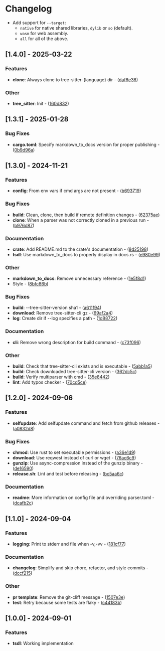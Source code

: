 # Changelog

- Add support for `--target`:
  - `native` for native shared libraries, `dylib` or `so` (default).
  - `wasm` for web assembly.
  - `all` for all of the above.

## [1.4.0] - 2025-03-22

### Features

- **clone**: Always clone to tree-sitter-{language} dir - ([daf6e36](https://github.com/stackmystack/tsdl/commit/daf6e3683117354d7dfacd7c9d4807ab33955737))

### Other

- **tree_sitter**: Init - ([160d832](https://github.com/stackmystack/tsdl/commit/160d8325cf689b7947823a7fba099b0390d0166b))

## [1.3.1] - 2025-01-28

### Bug Fixes

- **cargo.toml**: Specify markdown_to_docs version for proper publishing - ([0b9d96a](https://github.com/stackmystack/tsdl/commit/0b9d96aee3f8cf0f5051b2f84a2178b9c77c00a8))

## [1.3.0] - 2024-11-21

### Features

- **config**: From env vars if cmd args are not present - ([b693719](https://github.com/stackmystack/tsdl/commit/b6937196d4b9c5c3e61b462fdc7742b10efa98fa))

### Bug Fixes

- **build**: Clean, clone, then build if remote definition changes - ([62375ae](https://github.com/stackmystack/tsdl/commit/62375ae753b3749fd0605c45c344d115e116c6e3))
- **clone**: When a parser was not correctly cloned in a previous run - ([b976d87](https://github.com/stackmystack/tsdl/commit/b976d8762d4e540d274366ba16cf918f9b2706e3))

### Documentation

- **crate**: Add README.md to the crate's documentation - ([8d25198](https://github.com/stackmystack/tsdl/commit/8d251987413c8e8c6481831525a0d5b893021ef7))
- **tsdl**: Use markdown_to_docs to properly display in docs.rs - ([e980e99](https://github.com/stackmystack/tsdl/commit/e980e9959dfdfc2c76cb5407fe71c18e099e460a))

### Other

- **markdown_to_docs**: Remove unnecessary reference - ([1e5f8d1](https://github.com/stackmystack/tsdl/commit/1e5f8d1d64949e71f7b1c88dcdcff61f86025886))
- Style - ([8bfc86b](https://github.com/stackmystack/tsdl/commit/8bfc86bfa3d3489adb197f69d7d247af2a5aebd1))

### Bug Fixes

- **build**: --tree-sitter-version sha1 - ([a611f94](https://github.com/stackmystack/tsdl/commit/a611f94ed98bce297fd4af9fc5a2ccdb55925941))
- **download**: Remove tree-sitter-cli gz - ([69af2a4](https://github.com/stackmystack/tsdl/commit/69af2a4d5b887fef7cc075bbb3603e2536a8b71a))
- **log**: Create dir if --log specifies a path - ([1d88722](https://github.com/stackmystack/tsdl/commit/1d887223cd56a71ce5f00b798b5da3194cc192f2))

### Documentation

- **cli**: Remove wrong description for build command - ([c73f096](https://github.com/stackmystack/tsdl/commit/c73f096ca67149245d74d73e65731b9a2ae22a0a))

### Other

- **build**: Check that tree-sitter-cli exists and is executable - ([5abb1a5](https://github.com/stackmystack/tsdl/commit/5abb1a5fc941d4acd9f382481d38925e514cd66c))
- **build**: Check downloaded tree-sitter-cli version - ([362dc5c](https://github.com/stackmystack/tsdl/commit/362dc5c5d6d9620487af38ec53b3b822bfebfda7))
- **build**: Verify multiparser with cmd - ([35e8442](https://github.com/stackmystack/tsdl/commit/35e8442456c1d51af03eabb37b1dcd52e93c0023))
- **lint**: Add typos checker - ([70cd5ce](https://github.com/stackmystack/tsdl/commit/70cd5ce8597816768658e6a7ba1e2fdd8880bf07))

## [1.2.0] - 2024-09-06

### Features

- **selfupdate**: Add selfupdate command and fetch from github releases - ([a0832d8](https://github.com/stackmystack/tsdl/commit/a0832d86316e5af7c9c64230ff387e9fae01db48))

### Bug Fixes

- **chmod**: Use rust to set executable permissions - ([a36e1d9](https://github.com/stackmystack/tsdl/commit/a36e1d94b75e45887aeb87849789e7d7dec39be2))
- **download**: Use reqwest instead of curl or wget - ([76ac6c9](https://github.com/stackmystack/tsdl/commit/76ac6c9a36e2737e626e01300269c5ff43437290))
- **gunzip**: Use async-compression instead of the gunzip binary - ([de16590](https://github.com/stackmystack/tsdl/commit/de165904bea4adfd264a57aa6778c61437e9911d))
- **release.sh**: Lint and test before releasing - ([bc5aa6c](https://github.com/stackmystack/tsdl/commit/bc5aa6ccb77dea9d784bacaad8642bc04ccb4f86))

### Documentation

- **readme**: More information on config file and overriding parser.toml - ([dcafb2c](https://github.com/stackmystack/tsdl/commit/dcafb2ccc26eac7d3716ee501bb71517eb55d23f))

## [1.1.0] - 2024-09-04

### Features

- **logging**: Print to stderr and file when -v,-vv - ([181cf77](https://github.com/stackmystack/tsdl/commit/181cf77bc03da1cad46335246700c62d6d9cb036))

### Documentation

- **changelog**: Simplify and skip chore, refactor, and style commits - ([dccf215](https://github.com/stackmystack/tsdl/commit/dccf2156d4721d46dbdef904d783d95cbe4b069f))

### Other

- **pr template**: Remove the git-cliff message - ([1507e3e](https://github.com/stackmystack/tsdl/commit/1507e3ed6dbd2e12ed6081299091a343f14a5411))
- **test**: Retry because some tests are flaky - ([c44183b](https://github.com/stackmystack/tsdl/commit/c44183b27832a1cd6ce39a7e7e1edf52a25162f3))

## [1.0.0] - 2024-09-01

### Features
- **tsdl**: Working implementation



<!-- generated by git-cliff -->
